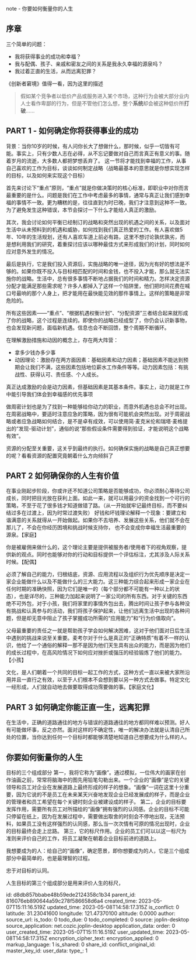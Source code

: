 note - 你要如何衡量你的人生

## 序章

三个简单的问题：
- 我将获得事业的成功和幸福？
- 我与配偶、孩子、亲戚和密友之间的关系是我永久幸福的源泉吗？
- 我过着正直的生活，从而远离犯罪？

《创新者窘境》值得一看，因为这里的描述
> 假如某个竞争者以低价产品或服务进入某个市场，这种行为会被大部分业内人士看作卑鄙的行为，但是不管他们怎么想，整个**系统**却会被这种低价所**打破**……

## PART 1 - 如何确定你将获得事业的成功

背景：当你10岁的时候，有人问你长大了想做什么，那时候，似乎一切皆有可能。事实上，只有少数人志在必得，从不忘记要做对自己而言真正有意义的事。随着岁月的流逝，大多数人都把梦想丢弃了。
这一节将才能找到幸福的工作，从事自己喜欢的工作为目标，谈谈如何制定战略（战略最基本的意思就是你想实现怎样的目标，以及如何来实现这个目标）

首先来讨论下“重点”原则，“重点”就是你做决策时的核心标准，即职业中对你而言最重要的是什么。问题是我们在工作中考虑最多的事情，通常与真正让我们感到幸福的事情不一致。更为糟糕的是，往往直到为时已晚，我们才注意到这种不一致。为了避免发生这种错误，本节会探讨一下什么才能给人真正的激励。

其次，我会讨论如何平衡已经制订的战略和突然出现的机遇之间的关系，以及面对生活中从未预料到的机遇和威胁，如何找到我们真正热爱的工作。有人喜欢做5年、10年的生活规划，还有人喜欢车道上前必有路，这里不想讨论孰优孰劣，而是想利用我们的研究，着重探讨应该以哪种最佳方式来形成我们的计划，同时如何应对意外发生的情况。

最后是执行，它是我们投入资源后，实施战略的唯一途径，因为光有好的想法是不够的。如果你既不投入与目标相匹配的时间和金钱，也不投入才能，那么就无法实施你的战略。生活中，总有很多事情不断地占据我们的时间和精力。怎样决定资源分配才能满足那些需求呢？许多人都掉入了这样一个陷阱里，他们把时间花费在喊口号最响的那个人身上，把才能用在最快能见效的那件事情上。这样的策略是非常危险的。

所有这些因素——“重点”、“根据机遇权衡计划”、“分配资源”三者结合起来就形成了你的战略，这个过程是连续的。即使你的战略已经成型了，你仍会认识新事物，也会发现新问题，面临新机遇。信息也会不断回馈，整个周期不断循环。


在理解激励措施和动因的概念上，存在两大阵营：
- 拿多少钱办多少事
- 动因理论：激励存在两方面因素：基础因素和动力因素；基础因素不能达到预期会让我们不满，这些因素包括地位薪水工作条件等等。动力因素包括：有挑战性、获得认可、责任感、个人成长。

真正达成激励的会是动力因素，但基础因素是其基本条件。事实上，动力就是工作中能引导我们体会到幸福感的优先事项

做周密计划也是为了找到一种能够给你动力的职业，而意外机遇也总会不时出现。在周密战略中，要适时注意应急的策略，因为很有可能机会突然出现。对于周密战略或者应急战略如何结合，是不是卓有成效，可以使用简·麦克米伦和瑞塔·麦格提出的“发现-驱动计划”，通俗的说“那些假设条件需要得到验证，才能说明这个战略有效”。

资源的分配至关重要，这关乎到最终的执行。如何确保实施的战略是自己真正想要的呢？看看资源的配置究竟朝着什么方向倾斜了

## PART 2 如何确保你的人生有价值

在事业刚起步阶段，你或许还不知道公司策略是否能够成功，你必须耐心等待公司成长，同时把目光放在获利上面。如此一来，就可以用最少的资金找到一个可行的策略，不至于花了很多钱才知道做错了路。（从一开始就牢记最终目标，而不要纠结过多在过渡上，因为时常过渡失败）
好钱和坏钱理论解释一个现象：要建立和谐满意的关系就得从一开始做起。如果你不去培养、发展这些关系，他们就不会在那儿了，不会在你经历困境和挑战时候支持你， 也不会变成你幸福生活最重要的源泉。【家庭】

你是被雇佣来做什么的，这个理论主要是提供被服务者/使用者下的视角观察，提供新的观点。同时也能够对你的行动和目标提供一个评估标注，尤其涉及人际关系时候。【配偶】

必须了解自己的能力，归根结底，资源、应用流程以及组织行为优先顺序是决定一家企业能做什么以及不能做什么的三大能力。这三种能力综合起来形成一家企业在任何时期的准确快照，因为它们是唯一的（每个部分都不可能有一种以上的状态），也是详尽的，三种能力加起来说明了一家公司的所有东西。对于关键的东西绝不可外包，对于小孩，我们将家里的事情外包出去，腾出时间让孩子参与各种没有挑战和认真参与的活动，我们将孩子保护起来，让他们远离生活中出现的各种问题，但是却无意中阻止了孩子掌握成功所需的“应用能力”和“行为价值取向”。

父母最重要的责任之一就是帮助孩子学会如何解决困难，这对于他们面对日后生活中遇到的挑战来说至关重要。麦考尔对于什么是真正的“正确特质”有着不一样的认识，他给了一个通俗的解释一那不是因为他们天生具有出众的能力，而是因为他们的成长过程中，在高风险情况下如何应对挫折或强压的经验锻炼了他们的能力。【小孩】

文化，是人们朝着一个共同的目标一起工作的方式，这种方式一直以来被大家所沿用并且一直行之有效，以至于人们根本不会想到要以另一种方式去做事。特定文化一经形成，人们就自动地去做要取得成功霈要做的事。【家庭文化】

## PART 3 如何确定你能正直一生，远离犯罪
在生活中，正确的道路通往的地方与错误的道路通往的地方都同样难以预测。好人有可能做坏事，反之亦然。面对这样的不确定性，唯一的解决办法就是认清自己所处的位置，当你达到任何一个目标时都能够清楚地知道自己想要成为什么样的人。

## 你要如何衡量你的人生

目标的三个组成部分
第一，我将它称为“画像”。通过模拟，一位伟大的画家在创作油画之前，常常将脑海中的图先用铅笔勾勒出来。一个企业的“画像”是它的关键领导和员工对企业在发展道路上最终形成的样子的想象。“画像”一词在这里十分重要，因为它说的不是员工在未来某天兴奋地发现企业已经发展成的样子，而是企业的管理者和员工希望在每个关键时刻企业被建设成的样子。
第二，企业的目标要发挥作用，需要所有员工对所描绘的“画像”拥有强烈的认同感。企业的目标不可能只停留在纸上，因为在发展过程中，需要做出取舍的时刻会不停地出现，无法预料，如果员工没有这样强烈的认同感，那么当一次次情有可原的情况出现时，企业的目标最终会走上岔路。
第三，它的标尺作用。企业的员工们可以以这一标尺为准则来评价自己的工作，将员工凝聚在朝着企业目标前进的道路上。



我想要成为的人：给自己的“画像”，确定愿景，即你想要成为的人，它是三个组成部分中最简单的，也是最理智的过程。

忠于对目标的认同。

人生目标的第三个组成部分是用来评价人生的标尺，


id: d8db857bbabe48b59ede2124358c1b34
parent_id: 816076eb890644a59c278f586658d6a4
created_time: 2023-05-07T15:11:16.519Z
updated_time: 2023-05-08T14:58:17.315Z
is_conflict: 0
latitude: 31.23041600
longitude: 121.47370100
altitude: 0.0000
author: 
source_url: 
is_todo: 0
todo_due: 0
todo_completed: 0
source: joplin-desktop
source_application: net.cozic.joplin-desktop
application_data: 
order: 0
user_created_time: 2023-05-07T15:11:16.519Z
user_updated_time: 2023-05-08T14:58:17.315Z
encryption_cipher_text: 
encryption_applied: 0
markup_language: 1
is_shared: 0
share_id: 
conflict_original_id: 
master_key_id: 
user_data: 
type_: 1